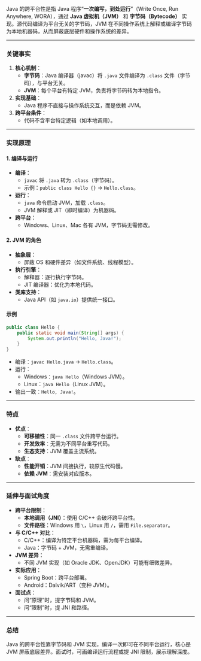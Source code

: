 
Java 的跨平台性是指 Java 程序“**一次编写，到处运行**”（Write Once, Run Anywhere, WORA），通过 **Java 虚拟机（JVM）** 和 **字节码（Bytecode）** 实现。源代码编译为平台无关的字节码，JVM 在不同操作系统上解释或编译字节码为本地机器码，从而屏蔽底层硬件和操作系统的差异。

---

### 关键事实
1. **核心机制**：
   - **字节码**：Java 编译器（javac）将 `.java` 文件编译为 `.class` 文件（字节码），与平台无关。
   - **JVM**：每个平台有特定 JVM，负责将字节码转为本地指令。
2. **实现基础**：
   - Java 程序不直接与操作系统交互，而是依赖 JVM。
3. **跨平台条件**：
   - 代码不含平台特定逻辑（如本地调用）。

---

### 实现原理
#### 1. 编译与运行
- **编译**：
  - `javac` 将 `.java` 转为 `.class`（字节码）。
  - 示例：`public class Hello {}` -> `Hello.class`。
- **运行**：
  - `java` 命令启动 JVM，加载 `.class`。
  - JVM 解释或 JIT（即时编译）为机器码。
- **跨平台**：
  - Windows、Linux、Mac 各有 JVM，字节码无需修改。

#### 2. JVM 的角色
- **抽象层**：
  - 屏蔽 OS 和硬件差异（如文件系统、线程模型）。
- **执行引擎**：
  - 解释器：逐行执行字节码。
  - JIT 编译器：优化为本地代码。
- **类库支持**：
  - Java API（如 `java.io`）提供统一接口。

#### 示例
```java
public class Hello {
    public static void main(String[] args) {
        System.out.println("Hello, Java!");
    }
}
```
- 编译：`javac Hello.java` -> `Hello.class`。
- 运行：
  - Windows：`java Hello`（Windows JVM）。
  - Linux：`java Hello`（Linux JVM）。
- 输出一致：`Hello, Java!`。

---

### 特点
- **优点**：
  - **可移植性**：同一 `.class` 文件跨平台运行。
  - **开发效率**：无需为不同平台重写代码。
  - **生态支持**：JVM 覆盖主流系统。
- **缺点**：
  - **性能开销**：JVM 间接执行，较原生代码慢。
  - **依赖 JVM**：需安装对应版本。

---

### 延伸与面试角度
- **跨平台限制**：
  - **本地调用（JNI）**：使用 C/C++ 会破坏跨平台性。
  - **文件路径**：Windows 用 `\`，Linux 用 `/`，需用 `File.separator`。
- **与 C/C++ 对比**：
  - C/C++：编译为特定平台机器码，需为每平台编译。
  - Java：字节码 + JVM，无需重编译。
- **JVM 差异**：
  - 不同 JVM 实现（如 Oracle JDK、OpenJDK）可能有细微差异。
- **实际应用**：
  - Spring Boot：跨平台部署。
  - Android：Dalvik/ART（变种 JVM）。
- **面试点**：
  - 问“原理”时，提字节码和 JVM。
  - 问“限制”时，提 JNI 和路径。

---

### 总结
Java 的跨平台性靠字节码和 JVM 实现，编译一次即可在不同平台运行，核心是 JVM 屏蔽底层差异。面试时，可画编译运行流程或提 JNI 限制，展示理解深度。
